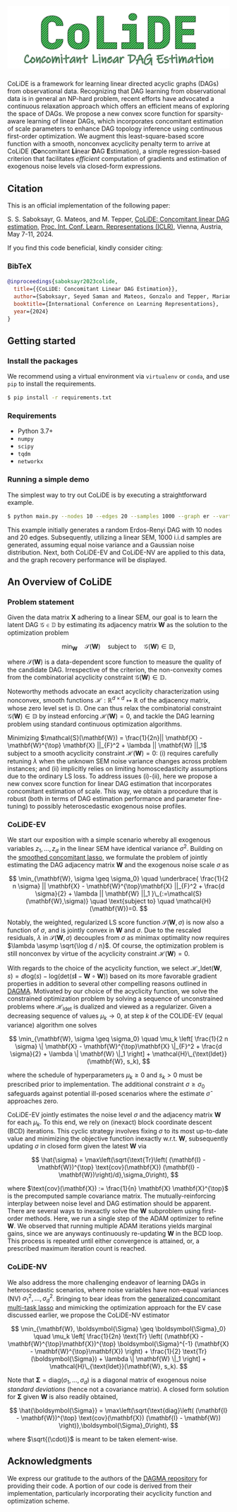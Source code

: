 # ![colide](https://github.com/SAMiatto/colide/blob/main/logo/logo.png)

CoLiDE is a framework for learning linear directed acyclic graphs (DAGs) from observational data. Recognizing that DAG learning from observational data is in general an NP-hard problem, recent efforts have advocated a continuous relaxation approach which offers an efficient means of exploring the space of DAGs. We propose a new convex score function for sparsity-aware learning of linear DAGs, which incorporates concomitant estimation of scale parameters to enhance DAG topology inference using continuous first-order optimization. We augment this least-square-based score function with a smooth, nonconvex acyclicity penalty term to arrive at CoLiDE (**Co**ncomitant **Li**near **D**AG **E**stimation), a simple regression-based criterion that facilitates *efficient* computation of gradients and estimation of exogenous noise levels via closed-form expressions.


## Citation

This is an official implementation of the following paper:

S. S. Saboksayr, G. Mateos, and M. Tepper, [CoLiDE: Concomitant linear DAG estimation,][colide] [Proc. Int. Conf. Learn. Representations (ICLR)](https://iclr.cc/Conferences/2024), Vienna, Austria, May 7-11, 2024.

[colide]: https://arxiv.org/abs/2310.02895

If you find this code beneficial, kindly consider citing:

### BibTeX

```bibtex
@inproceedings{saboksayr2023colide,
  title={{CoLiDE: Concomitant Linear DAG Estimation}},
  author={Saboksayr, Seyed Saman and Mateos, Gonzalo and Tepper, Mariano},
  booktitle={International Conference on Learning Representations},
  year={2024}
}
```

## Getting started

### Install the packages

We recommend using a virtual environment via `virtualenv` or `conda`, and use `pip` to install the requirements.

```bash
$ pip install -r requirements.txt
```

### Requirements

- Python 3.7+
- `numpy`
- `scipy`
- `tqdm`
- `networkx`

### Running a simple demo

The simplest way to try out CoLiDE is by executing a straightforward example. 

```bash
$ python main.py --nodes 10 --edges 20 --samples 1000 --graph er --vartype ev --seed 0
```

This example initially generates a random Erdos-Renyi DAG with 10 nodes and 20 edges. Subsequently, utilizing a linear SEM, 1000 i.i.d samples are generated, assuming equal noise variance and a Gaussian noise distribution. Next, both CoLiDE-EV and CoLiDE-NV are applied to this data, and the graph recovery performance will be displayed.


## An Overview of CoLiDE

### Problem statement

Given the data matrix $\mathbf{X}$ adhering to a linear SEM, our goal is to learn the latent DAG $\mathcal{G} \in \mathbb{D}$ by estimating its adjacency matrix $\mathbf{W}$ as the solution to the optimization problem

$$ \min_{\mathbf{W}} \quad \mathcal{S} (\mathbf{W}) \quad \text{subject to} \quad \mathcal{G} (\mathbf{W}) \in \mathbb{D}, $$

where $\mathcal{S} (\mathbf{W})$ is a data-dependent score function to measure the quality of the candidate DAG. Irrespective of the criterion, the non-convexity comes from the combinatorial acyclicity constraint $\mathcal{G} (\mathbf{W}) \in \mathbb{D}$.

Noteworthy methods advocate an exact acyclicity characterization using nonconvex, smooth functions $\mathcal{H}:\mathbb{R}^{d \times d}\mapsto \mathbb{R}$ of the adjacency matrix, whose zero level set is $\mathbb{D}$. One can thus relax the combinatorial constraint $\mathcal{G}(\mathbf{W}) \in \mathbb{D}$ by instead enforcing $\mathcal{H}(\mathbf{W})=0$, and tackle the DAG learning problem using standard continuous optimization algorithms.

Minimizing $\mathcal{S}(\mathbf{W}) = \frac{1}{2n}|| \mathbf{X}  - \mathbf{W}^{\top} \mathbf{X} ||_{F}^2 + \lambda || \mathbf{W} ||_1$ subject to a smooth acyclicity constraint $\mathcal{H}(\mathbf{W})=0$: (i) requires carefully retuning $\lambda$ when the unknown SEM noise variance changes across problem instances; and (ii) implicitly relies on limiting homoscedasticity assumptions due to the ordinary LS loss. To address issues (i)-(ii), here we propose a new convex score function for linear DAG estimation that incorporates concomitant estimation of scale. This way, we obtain a procedure that is robust (both in terms of DAG estimation performance and parameter fine-tuning) to possibly heteroscedastic exogenous noise profiles.

### CoLiDE-EV

We start our exposition with a simple scenario whereby all exogenous variables $z_1,\ldots,z_d$ in the linear SEM have identical variance $\sigma^2$. Building on the [smoothed concomitant lasso](https://arxiv.org/abs/1606.02702), we formulate the problem of jointly estimating the DAG adjacency matrix $\mathbf{W}$ and the exogenous noise scale $\sigma$ as

$$
\min_{\mathbf{W}, \sigma \geq \sigma_0} \quad \underbrace{ \frac{1}{2 n \sigma} || \mathbf{X} - \mathbf{W}^{\top}\mathbf{X} ||_{F}^2 + \frac{d \sigma}{2} + \lambda || \mathbf{W} ||_1 }\_{:=\mathcal{S}(\mathbf{W},\sigma)} \quad \text{subject to} \quad \mathcal{H}(\mathbf{W})=0.
$$

Notably, the weighted, regularized LS score function $\mathcal{S}(\mathbf{W},\sigma)$ is now also a function of $\sigma$, and is jointly convex in $\mathbf{W}$ and  $\sigma$. Due to the rescaled residuals, $\lambda$ in $\mathcal{S}(\mathbf{W},\sigma)$ decouples from $\sigma$ as minimax optimality now requires $\lambda \asymp \sqrt{\log d / n}$. Of course, the optimization problem is still nonconvex by virtue of the acyclicity constraint $\mathcal{H}(\mathbf{W})=0$. 

With regards to the choice of the acyclicity function, we select $\mathcal{H}\_{\text{ldet}} (\mathbf{W}, s) = d \text{log}(s) - \text{log}(\text{det} (s \mathbf{I} - \mathbf{W} \circ \mathbf{W}))$ based on its more favorable gradient properties in addition to several other compelling reasons outlined in [DAGMA](https://arxiv.org/abs/2209.08037). Motivated by our choice of the acyclicity function, we solve the constrained optimization problem by solving a sequence of unconstrained problems where $\mathcal{H}_{\text{ldet}}$ is dualized and viewed as a regularizer. Given a decreasing sequence of values $\mu_k \to 0$, at step $k$ of the COLIDE-EV (equal variance) algorithm one solves

$$
\min_{\mathbf{W}, \sigma \geq \sigma_0} \quad \mu_k \left[ \frac{1}{2 n \sigma} \| \mathbf{X} - \mathbf{W}^{\top}\mathbf{X} \|_{F}^2 + \frac{d \sigma}{2} + \lambda \| \mathbf{W} \|_1 \right] + \mathcal{H}\_{\text{ldet}}(\mathbf{W}, s_k),
$$

where the schedule of hyperparameters $\mu_k\geq 0$ and $s_k>0$ must be prescribed prior to implementation. The additional constraint $\sigma \geq \sigma_0$ safeguards against potential ill-posed scenarios where the estimate $\hat{\sigma}$ approaches zero.

CoLiDE-EV jointly estimates the noise level $\sigma$ and the adjacency matrix $\mathbf{W}$ for each $\mu_k$. To this end, we rely on (inexact) block coordinate descent (BCD) iterations. This cyclic strategy involves fixing $\sigma$ to its most up-to-date value and minimizing the objective function inexactly w.r.t. $\mathbf{W}$, subsequently updating $\sigma$ in closed form given the latest $\mathbf{W}$ via

$$
\hat{\sigma} = \max\left(\sqrt{\text{Tr}\left( (\mathbf{I} - \mathbf{W})^{\top} \text{cov}(\mathbf{X}) (\mathbf{I} - \mathbf{W})\right)/d},\sigma_0\right),
$$

where $\text{cov}(\mathbf{X}) := \frac{1}{n} \mathbf{X} \mathbf{X}^{\top}$ is the precomputed sample covariance matrix. The mutually-reinforcing interplay between noise level and DAG estimation should be apparent. There are several ways to inexactly solve the $\mathbf{W}$ subproblem using first-order methods. Here, we run a single step of the ADAM optimizer to refine $\mathbf{W}$. We observed that running multiple ADAM iterations yields marginal gains, since we are anyways continuously re-updating $\mathbf{W}$ in the BCD loop. This process is repeated until either convergence is attained, or, a prescribed maximum iteration count is reached.

### CoLiDE-NV

We also address the more challenging endeavor of learning DAGs in heteroscedastic scenarios, where noise variables have non-equal variances (NV) $\sigma_1^2,\ldots,\sigma_d^2$. Bringing to bear ideas from the [generalized concomitant multi-task lasso](https://arxiv.org/abs/1705.09778) and mimicking the optimization approach for the EV case discussed earlier, we propose the CoLiDE-NV estimator

$$
\min_{\mathbf{W}, \boldsymbol{\Sigma} \geq \boldsymbol{\Sigma}_0} \quad \mu_k \left[ \frac{1}{2n} \text{Tr} \left( (\mathbf{X} - \mathbf{W}^{\top}\mathbf{X})^{\top} \boldsymbol{\Sigma}^{-1} (\mathbf{X} - \mathbf{W}^{\top}\mathbf{X}) \right) + \frac{1}{2} \text{Tr}(\boldsymbol{\Sigma}) + \lambda \| \mathbf{W} \|_1 \right] + \mathcal{H}\_{\text{ldet}}(\mathbf{W}, s_k).
$$

Note that $\boldsymbol{\Sigma}=\text{diag}(\sigma_1,\ldots,\sigma_d)$ is a diagonal matrix of exogenous noise *standard deviations* (hence not a covariance matrix). A closed form solution for $\boldsymbol{\Sigma}$ given $\mathbf{W}$ is also readily obtained,

$$
\hat{\boldsymbol{\Sigma}} = \max\left(\sqrt{\text{diag}\left( (\mathbf{I} - \mathbf{W})^{\top} \text{cov}(\mathbf{X}) (\mathbf{I} - \mathbf{W}) \right)},\boldsymbol{\Sigma}_0\right),
$$

where $\sqrt{(\cdot)}$ is meant to be taken element-wise. 

## Acknowledgments

We express our gratitude to the authors of the [DAGMA repository][dagma-repository] for providing their code. A portion of our code is derived from their implementation, particularly incorporating their acyclicity function and optimization scheme.

[dagma-repository]: https://github.com/kevinsbello/dagma
